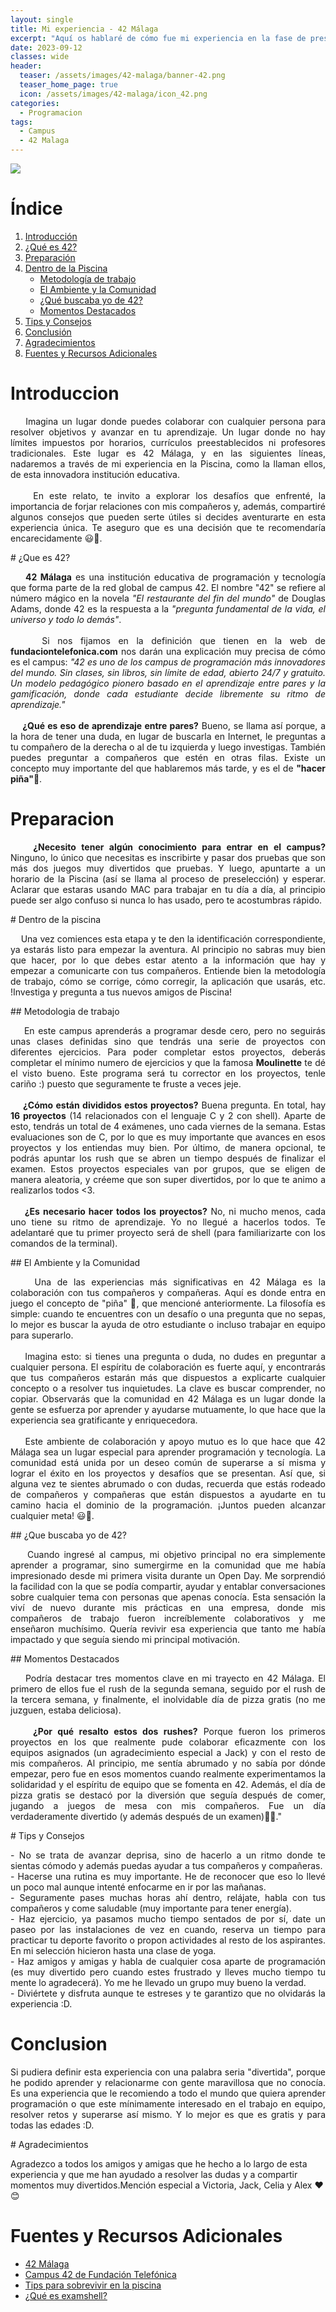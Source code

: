 ```yaml
---
layout: single
title: Mi experiencia - 42 Málaga
excerpt: "Aquí os hablaré de cómo fue mi experiencia en la fase de preselección llamada Piscina del campus 42 Málaga de Telefónica orientado a la programación. A su vez, os daré algunos consejos y tips que me parecen útiles."
date: 2023-09-12
classes: wide
header:
  teaser: /assets/images/42-malaga/banner-42.png
  teaser_home_page: true
  icon: /assets/images/42-malaga/icon_42.png
categories:
  - Programacion
tags:
  - Campus
  - 42 Malaga
---
```


![](/assets/images/42-malaga/banner-42.png)

# Índice

1. [Introducción](#introduccion)
2. [¿Qué es 42?](#que-es-42)
3. [Preparación](#preparacion)
4. [Dentro de la Piscina](#dentro-de-la-piscina)
   - [Metodología de trabajo](#metodologia-de-trabajo)
   - [El Ambiente y la Comunidad](#el-ambiente-y-la-comunidad)
   - [¿Qué buscaba yo de 42?](#que-buscaba-yo-de-42)
   - [Momentos Destacados](#momentos-destacados)
5. [Tips y Consejos](#tips-y-consejos)
6. [Conclusión](#conclusion)
7. [Agradecimientos](#agradecimientos)
8. [Fuentes y Recursos Adicionales](#fuentes-y-recursos-adicionales)

# Introduccion

<p style="text-align: justify;">
&nbsp;&nbsp;&nbsp;&nbsp;Imagina un lugar donde puedes colaborar con cualquier persona para resolver objetivos y avanzar en tu aprendizaje. Un lugar donde no hay límites impuestos por horarios, currículos preestablecidos ni profesores tradicionales. Este lugar es 42 Málaga, y en las siguientes líneas, nadaremos a través de mi experiencia en la Piscina, como la llaman ellos, de esta innovadora institución educativa.<br>
<br>
&nbsp;&nbsp;&nbsp;&nbsp;En este relato, te invito a explorar los desafíos que enfrenté, la importancia de forjar relaciones con mis compañeros y, además, compartiré algunos consejos que pueden serte útiles si decides aventurarte en esta experiencia única. Te aseguro que es una decisión que te recomendaría encarecidamente 😃🚀.

</p>
# ¿Que es 42?

<p style="text-align: justify;">
&nbsp;&nbsp;&nbsp;&nbsp;<strong>42 Málaga</strong> es una institución educativa de programación y tecnología que forma parte de la red global de campus 42. El nombre "42" se refiere al número mágico en la novela <em>"El restaurante del fin del mundo"</em> de Douglas Adams, donde 42 es la respuesta a la <em>"pregunta fundamental de la vida, el universo y todo lo demás"</em>.<br>
<br>
&nbsp;&nbsp;&nbsp;&nbsp;Si nos fijamos en la definición que tienen en la web de <strong>fundaciontelefonica.com</strong> nos darán una explicación muy precisa de cómo es el campus: <em>"42 es uno de los campus de programación más innovadores del mundo. Sin clases, sin libros, sin límite de edad, abierto 24/7 y gratuito. Un modelo pedagógico pionero basado en el aprendizaje entre pares y la gamificación, donde cada estudiante decide libremente su ritmo de aprendizaje."</em><br>
<br>
&nbsp;&nbsp;&nbsp;&nbsp;<strong>¿Qué es eso de aprendizaje entre pares?</strong> Bueno, se llama así porque, a la hora de tener una duda, en lugar de buscarla en Internet, le preguntas a tu compañero de la derecha o al de tu izquierda y luego investigas. También puedes preguntar a compañeros que estén en otras filas. Existe un concepto muy importante del que hablaremos más tarde, y es el de <strong>"hacer piña"</strong>🍍.
</p>

# Preparacion

<p style="text-align: justify;">
&nbsp;&nbsp;&nbsp;&nbsp;<strong>¿Necesito tener algún conocimiento para entrar en el campus?</strong> Ninguno, lo único que necesitas es inscribirte y pasar dos pruebas que son más dos juegos muy divertidos que pruebas. Y luego, apuntarte a un horario de la Piscina (así se llama al proceso de preselección) y esperar. Aclarar que estaras usando MAC para trabajar en tu día a día, al principio puede ser algo confuso si nunca lo has usado, pero te acostumbras rápido.
</p>
# Dentro de la piscina

<p style="text-align: justify;">
&nbsp;&nbsp;&nbsp;&nbsp;Una vez comiences esta etapa y te den la identificación correspondiente, ya estarás listo para empezar la aventura. Al principio no sabras muy bien que hacer, por lo que debes estar atento a la información que hay y empezar a comunicarte con tus compañeros. Entiende bien la metodología de trabajo, cómo se corrige, cómo corregir, la aplicación que usarás, etc. !Investiga y pregunta a tus nuevos amigos de Piscina!
</p>
## Metodologia de trabajo

<p style="text-align: justify;">
&nbsp;&nbsp;&nbsp;&nbsp;En este campus aprenderás a programar desde cero, pero no seguirás unas clases definidas sino que tendrás una serie de proyectos con diferentes ejercicios. Para poder completar estos proyectos, deberás completar el mínimo numero de ejercicios y que la famosa <strong>Moulinette</strong> te dé el visto bueno. Este programa será tu corrector en los proyectos, tenle cariño :) puesto que seguramente te fruste a veces jeje.<br>
<br>
&nbsp;&nbsp;&nbsp;&nbsp;<strong>¿Cómo están divididos estos proyectos?</strong> Buena pregunta. En total, hay <strong>16 proyectos</strong> (14 relacionados con el lenguaje C y 2 con shell). Aparte de esto, tendrás un total de 4 exámenes, uno cada viernes de la semana. Estas evaluaciones son de C, por lo que es muy importante que avances en esos proyectos y los entiendas muy bien. Por último, de manera opcional, te podrás apuntar los rush que se abren un tiempo después de finalizar el examen. Estos proyectos especiales van por grupos, que se eligen de manera aleatoria, y créeme que son super divertidos, por lo que te animo a realizarlos todos <3.<br>
<br>
&nbsp;&nbsp;&nbsp;&nbsp;<strong>¿Es necesario hacer todos los proyectos?</strong> No, ni mucho menos, cada uno tiene su ritmo de aprendizaje. Yo no llegué a hacerlos todos. Te adelantaré que tu primer proyecto será de shell (para familiarizarte con los comandos de la terminal).
</p>
## El Ambiente y la Comunidad

<p style="text-align: justify;">
&nbsp;&nbsp;&nbsp;&nbsp;Una de las experiencias más significativas en 42 Málaga es la colaboración con tus compañeros y compañeras. Aquí es donde entra en juego el concepto de "piña" 🍍, que mencioné anteriormente. La filosofía es simple: cuando te encuentres con un desafío o una pregunta que no sepas, lo mejor es buscar la ayuda de otro estudiante o incluso trabajar en equipo para superarlo.<br>
<br>
&nbsp;&nbsp;&nbsp;&nbsp;Imagina esto: si tienes una pregunta o duda, no dudes en preguntar a cualquier persona. El espíritu de colaboración es fuerte aquí, y encontrarás que tus compañeros estarán más que dispuestos a explicarte cualquier concepto o a resolver tus inquietudes. La clave es buscar comprender, no copiar. Observarás que la comunidad en 42 Málaga es un lugar donde la gente se esfuerza por aprender y ayudarse mutuamente, lo que hace que la experiencia sea gratificante y enriquecedora.<br>
<br>
&nbsp;&nbsp;&nbsp;&nbsp;Este ambiente de colaboración y apoyo mutuo es lo que hace que 42 Málaga sea un lugar especial para aprender programación y tecnología. La comunidad está unida por un deseo común de superarse a sí misma y lograr el éxito en los proyectos y desafíos que se presentan. Así que, si alguna vez te sientes abrumado o con dudas, recuerda que estás rodeado de compañeros y compañeras que están dispuestos a ayudarte en tu camino hacia el dominio de la programación. ¡Juntos pueden alcanzar cualquier meta! 😃🚀.<br>
</p>
## ¿Que buscaba yo de 42?

<p style="text-align: justify;">
&nbsp;&nbsp;&nbsp;&nbsp;Cuando ingresé al campus, mi objetivo principal no era simplemente aprender a programar, sino sumergirme en la comunidad que me había impresionado desde mi primera visita durante un Open Day. Me sorprendió la facilidad con la que se podía compartir, ayudar y entablar conversaciones sobre cualquier tema con personas que apenas conocía. Esta sensación la viví de nuevo durante mis prácticas en una empresa, donde mis compañeros de trabajo fueron increíblemente colaborativos y me enseñaron muchísimo. Quería revivir esa experiencia que tanto me había impactado y que seguía siendo mi principal motivación.
</p>
## Momentos Destacados
<p style="text-align: justify;">
&nbsp;&nbsp;&nbsp;&nbsp;Podría destacar tres momentos clave en mi trayecto en 42 Málaga. El primero de ellos fue el rush de la segunda semana, seguido por el rush de la tercera semana, y finalmente, el inolvidable día de pizza gratis (no me juzguen, estaba deliciosa).<br>
<br>
&nbsp;&nbsp;&nbsp;&nbsp;<strong>¿Por qué resalto estos dos rushes?</strong> Porque fueron los primeros proyectos en los que realmente pude colaborar eficazmente con los equipos asignados (un agradecimiento especial a Jack) y con el resto de mis compañeros. Al principio, me sentía abrumado y no sabía por dónde empezar, pero fue en esos momentos cuando realmente experimentamos la solidaridad y el espíritu de equipo que se fomenta en 42. Además, el día de pizza gratis se destacó por la diversión que seguía después de comer, jugando a juegos de mesa con mis compañeros. Fue un día verdaderamente divertido (y además después de un examen)🍕😄."
</p>
# Tips y Consejos

<p style="text-align: justify;">
- No se trata de avanzar deprisa, sino de hacerlo a un ritmo donde te sientas cómodo y además puedas ayudar a tus compañeros y compañeras.<br>
- Hacerse una rutina es muy importante. He de reconocer que eso lo llevé un poco mal aunque intenté enfocarme en ir por las mañanas.<br>
- Seguramente pases muchas horas ahí dentro, relájate, habla con tus compañeros y come saludable (muy importante para tener energía).<br>
- Haz ejercicio, ya pasamos mucho tiempo sentados de por sí, date un paseo por las instalaciones de vez en cuando, reserva un tiempo para practicar tu deporte favorito o propon actividades al resto de los aspirantes. En mi selección hicieron hasta una clase de yoga.<br>
- Haz amigos y amigas y habla de cualquier cosa aparte de programación (es muy divertido pero cuando estes frustrado y lleves mucho tiempo tu mente lo agradecerá). Yo me he llevado un grupo muy bueno la verdad.<br>
- Diviértete y disfruta aunque te estreses y te garantizo que no olvidarás la experiencia :D.<br>
</p>

# Conclusion
<p style="text-align: justify;">
Si pudiera definir esta experiencia con una palabra seria "divertida", porque he podido aprender y relacionarme con gente maravillosa que no conocía. Es una experiencia que le recomiendo a todo el mundo que quiera aprender programación o que este mínimamente interesado en el trabajo en equipo, resolver retos y superarse así mismo. Y lo mejor es que es gratis y para todas las edades :D.
</p>
# Agradecimientos

Agradezco a todos los amigos y amigas que he hecho a lo largo de esta experiencia y que me han ayudado a resolver las dudas y a compartir momentos muy divertidos.Mención especial a Victoria, Jack, Celia y Alex ❤️😊

# Fuentes y Recursos Adicionales

- [42 Málaga](https://www.42malaga.com/)
- [Campus 42 de Fundación Telefónica](https://www.fundaciontelefonica.com/empleabilidad/campus-42/)
- [Tips para sobrevivir en la piscina](https://github.com/48d31kh413k/1337-Piscine-42)
- [¿Qué es examshell?](https://github.com/gcamerli/examshell)

